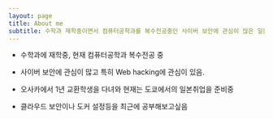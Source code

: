 ```yaml
---
layout: page
title: About me
subtitle: 수학과 재학중이면서 컴퓨터공학과를 복수전공중인 사이버 보안에 관심이 많은 일본취업을 준비중인 대학생
---
```


- 수학과에 재학중, 현재 컴퓨터공학과 복수전공 중
- 사이버 보안에 관심이 많고 특히 Web hacking에 관심이 있음.
- 오사카에서 1년 교환학생을 다녀와 현재는 도쿄에서의 일본취업을 준비중

- 클라우드 보안이나 도커 설정등을 최근에 공부해보고싶음
